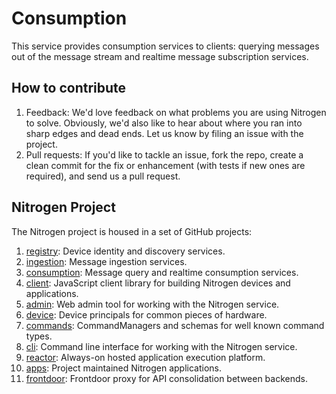 # Consumption

This service provides consumption services to clients: querying messages out of the message stream and realtime message subscription services.

## How to contribute

1.  Feedback:  We'd love feedback on what problems you are using Nitrogen to solve.  Obviously, we'd also like to hear about where you ran into sharp edges and dead ends.   Let us know by filing an issue with the project.
2.  Pull requests:  If you'd like to tackle an issue, fork the repo, create a clean commit for the fix or enhancement (with tests if new ones are required), and send us a pull request.

## Nitrogen Project

The Nitrogen project is housed in a set of GitHub projects:

1. [registry](https://github.com/nitrogenjs/registry): Device identity and discovery services.
2. [ingestion](https://github.com/nitrogenjs/ingestion): Message ingestion services.
3. [consumption](https://github.com/nitrogenjs/consumption): Message query and realtime consumption services.
4. [client](https://github.com/nitrogenjs/client): JavaScript client library for building Nitrogen devices and applications.
5. [admin](https://github.com/nitrogenjs/admin): Web admin tool for working with the Nitrogen service.
6. [device](https://github.com/nitrogenjs/devices): Device principals for common pieces of hardware.
7. [commands](https://github.com/nitrogenjs/commands): CommandManagers and schemas for well known command types.
8. [cli](https://github.com/nitrogenjs/cli): Command line interface for working with the Nitrogen service.
9. [reactor](https://github.com/nitrogenjs/reactor): Always-on hosted application execution platform.
10. [apps](https://github.com/nitrogenjs/apps): Project maintained Nitrogen applications.
11. [frontdoor](https://github.com/nitrogenjs/frontdoor): Frontdoor proxy for API consolidation between backends.
